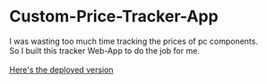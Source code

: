 # Custom-Price-Tracker-App
I was wasting too much time tracking the prices of pc components. 
<br/>
So I built this tracker Web-App to do the job for me. 
<br/>
<br/>
[Here's the deployed version](https://price-tracker-abgb.herokuapp.com/)

